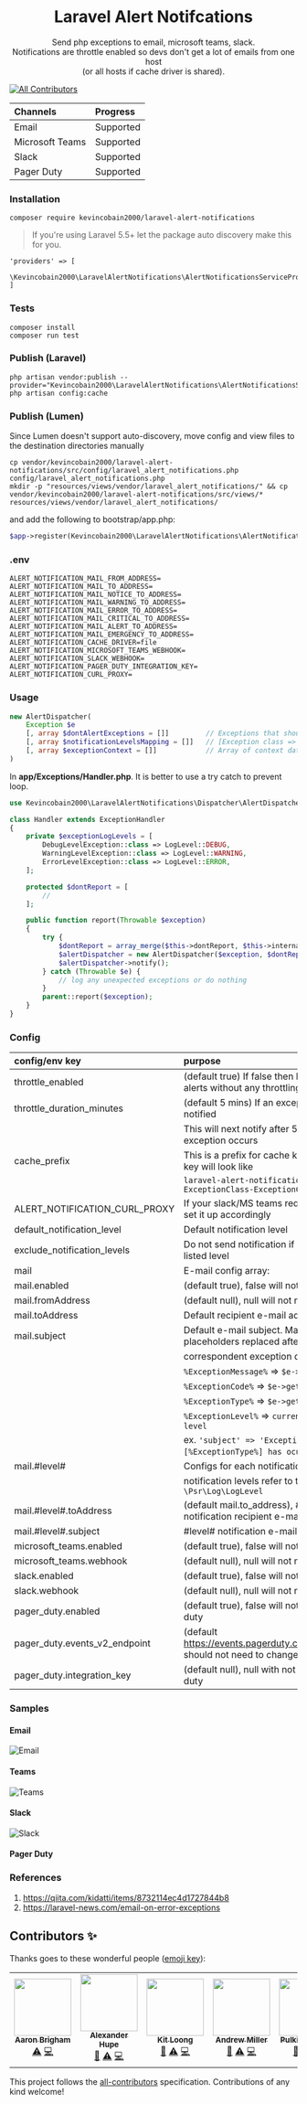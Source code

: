 
<h1 align="center">
  Laravel Alert Notifcations
</h1>
<p align="center">
    Send php exceptions to email, microsoft teams, slack.
    <br/>
    Notifications are throttle enabled so devs don't get a lot of emails from one host
    <br/>
    (or all hosts if cache driver is shared).
</p>


<!-- ALL-CONTRIBUTORS-BADGE:START - Do not remove or modify this section -->
[![All Contributors](https://img.shields.io/badge/all_contributors-6-orange.svg?style=flat-square)](#contributors-)
<!-- ALL-CONTRIBUTORS-BADGE:END -->


| Channels        | Progress  |
| :-------        | :-------- |
| Email           | Supported |
| Microsoft Teams | Supported |
| Slack           | Supported |
| Pager Duty      | Supported |

### Installation

```
composer require kevincobain2000/laravel-alert-notifications
```

>If you're using Laravel 5.5+ let the package auto discovery make this for you.

```
'providers' => [
    \Kevincobain2000\LaravelAlertNotifications\AlertNotificationsServiceProvider::class
]
```

### Tests

```
composer install
composer run test
```

### Publish (Laravel)

```
php artisan vendor:publish --provider="Kevincobain2000\LaravelAlertNotifications\AlertNotificationsServiceProvider"
php artisan config:cache
```

### Publish (Lumen)

Since Lumen doesn't support auto-discovery, move config and view files to the destination directories manually

```shell
cp vendor/kevincobain2000/laravel-alert-notifications/src/config/laravel_alert_notifications.php config/laravel_alert_notifications.php
mkdir -p "resources/views/vendor/laravel_alert_notifications/" && cp vendor/kevincobain2000/laravel-alert-notifications/src/views/* resources/views/vendor/laravel_alert_notifications/
```

and add the following to bootstrap/app.php:

```php
$app->register(Kevincobain2000\LaravelAlertNotifications\AlertNotificationsServiceProvider::class);
```

### .env

```
ALERT_NOTIFICATION_MAIL_FROM_ADDRESS=
ALERT_NOTIFICATION_MAIL_TO_ADDRESS=
ALERT_NOTIFICATION_MAIL_NOTICE_TO_ADDRESS=
ALERT_NOTIFICATION_MAIL_WARNING_TO_ADDRESS=
ALERT_NOTIFICATION_MAIL_ERROR_TO_ADDRESS=
ALERT_NOTIFICATION_MAIL_CRITICAL_TO_ADDRESS=
ALERT_NOTIFICATION_MAIL_ALERT_TO_ADDRESS=
ALERT_NOTIFICATION_MAIL_EMERGENCY_TO_ADDRESS=
ALERT_NOTIFICATION_CACHE_DRIVER=file
ALERT_NOTIFICATION_MICROSOFT_TEAMS_WEBHOOK=
ALERT_NOTIFICATION_SLACK_WEBHOOK=
ALERT_NOTIFICATION_PAGER_DUTY_INTEGRATION_KEY=
ALERT_NOTIFICATION_CURL_PROXY=
```

### Usage

```php
new AlertDispatcher(
    Exception $e
    [, array $dontAlertExceptions = []]         // Exceptions that shouldn't trigger notifications
    [, array $notificationLevelsMapping = []]   // [Exception class => Notification level] mapping
    [, array $exceptionContext = []]            // Array of context data
)
```

In **app/Exceptions/Handler.php**. It is better to use a try catch to prevent loop.

```php
use Kevincobain2000\LaravelAlertNotifications\Dispatcher\AlertDispatcher;

class Handler extends ExceptionHandler
{
    private $exceptionLogLevels = [
        DebugLevelException::class => LogLevel::DEBUG,
        WarningLevelException::class => LogLevel::WARNING,
        ErrorLevelException::class => LogLevel::ERROR,
    ];

    protected $dontReport = [
        //
    ];

    public function report(Throwable $exception)
    {
        try {
            $dontReport = array_merge($this->dontReport, $this->internalDontReport);
            $alertDispatcher = new AlertDispatcher($exception, $dontReport, $this->exceptionLogLevels);
            $alertDispatcher->notify();
        } catch (Throwable $e) {
            // log any unexpected exceptions or do nothing
        }
        parent::report($exception);
    }
}
```

### Config

| config/env key                | purpose                                                                           |
| :---------------------------- | :-------------------------------------------------------------------------------- |
| throttle_enabled              | (default true)  If false then library will send alerts without any throttling     |
| throttle_duration_minutes     | (default 5 mins) If an exception has been notified                                |
|                               | This will next notify after 5 mins when same exception occurs                     |
| cache_prefix                  | This is a prefix for cache key. Your cache key will look like                     |
|                               | ``laravel-alert-notifications-ExceptionClass-ExceptionCode``                      |
| ALERT_NOTIFICATION_CURL_PROXY | If your slack/MS teams require proxy, then set it up accordingly                  |
| default_notification_level    | Default notification level                                                        |
| exclude_notification_levels   | Do not send notification if it is of one of the listed level                      |
| mail                          | E-mail config array:                                                              |
| mail.enabled                  | (default true), false will not notify to email                                    |
| mail.fromAddress              | (default null), null will not notify to email                                     |
| mail.toAddress                | Default recipient e-mail address                                                  |
| mail.subject                  | Default e-mail subject. May contain placeholders replaced afterwards with         |
|                               | correspondent exception data:                                                     |
|                               | ``%ExceptionMessage%`` => ``$e->getMessage()``                                    |
|                               | ``%ExceptionCode%``    => ``$e->getCode()``                                       |
|                               | ``%ExceptionType%``    => ``$e->getType()``                                       |
|                               | ``%ExceptionLevel%``   => ``current notification level``                          |
|                               | ex. ``'subject' => 'Exception [%ExceptionType%] has ocurred``'                    |
| mail.#level#                  | Configs for each notification level                                               |
|                               | notification levels refer to those defined in ``\Psr\Log\LogLevel``               |
| mail.#level#.toAddress        | (default mail.to_address), #level# notification recipient e-mail                  |
| mail.#level#.subject          | #level# notification e-mail subject                                               |
| microsoft_teams.enabled       | (default true), false will not notify to teams                                    |
| microsoft_teams.webhook       | (default null), null will not notify to teams                                     |
| slack.enabled                 | (default true), false will not notify to slack                                    |
| slack.webhook                 | (default null), null will not notify to slack                                     |
| pager_duty.enabled            | (default true), false will not notify to pager duty                               |
| pager_duty.events_v2_endpoint | (default https://events.pagerduty.com/v2/enqueue), should not need to change this |
| pager_duty.integration_key    | (default null), null with not notify to pager duty                                |

### Samples

#### Email

<img src="https://i.imgur.com/MQFNK93.png" alt="Email">

#### Teams

<img src="https://i.imgur.com/zl20RhQ.png" alt="Teams">

#### Slack

<img src="https://i.imgur.com/jNoZLED.png" alt="Slack">

#### Pager Duty



### References

1. https://qiita.com/kidatti/items/8732114ec4d1727844b8
2. https://laravel-news.com/email-on-error-exceptions

## Contributors ✨

Thanks goes to these wonderful people ([emoji key](https://allcontributors.org/docs/en/emoji-key)):

<!-- ALL-CONTRIBUTORS-LIST:START - Do not remove or modify this section -->
<!-- prettier-ignore-start -->
<!-- markdownlint-disable -->
<table>
  <tr>
    <td align="center"><a href="http://www.abrigham.com"><img src="https://avatars0.githubusercontent.com/u/7387512?v=4" width="100px;" alt=""/><br /><sub><b>Aaron Brigham</b></sub></a><br /><a href="https://github.com/kevincobain2000/laravel-alert-notifications/commits?author=abrigham1" title="Tests">⚠️</a> <a href="https://github.com/kevincobain2000/laravel-alert-notifications/commits?author=abrigham1" title="Code">💻</a></td>
    <td align="center"><a href="https://github.com/AlexHupe"><img src="https://avatars1.githubusercontent.com/u/6893843?v=4" width="100px;" alt=""/><br /><sub><b>Alexander Hupe</b></sub></a><br /><a href="https://github.com/kevincobain2000/laravel-alert-notifications/pulls?q=is%3Apr+reviewed-by%3AAlexHupe" title="Reviewed Pull Requests">👀</a> <a href="https://github.com/kevincobain2000/laravel-alert-notifications/commits?author=AlexHupe" title="Tests">⚠️</a> <a href="https://github.com/kevincobain2000/laravel-alert-notifications/commits?author=AlexHupe" title="Code">💻</a></td>
    <td align="center"><a href="https://github.com/kitloong"><img src="https://avatars2.githubusercontent.com/u/7660346?v=4" width="100px;" alt=""/><br /><sub><b>Kit Loong</b></sub></a><br /><a href="https://github.com/kevincobain2000/laravel-alert-notifications/pulls?q=is%3Apr+reviewed-by%3Akitloong" title="Reviewed Pull Requests">👀</a> <a href="https://github.com/kevincobain2000/laravel-alert-notifications/commits?author=kitloong" title="Tests">⚠️</a> <a href="https://github.com/kevincobain2000/laravel-alert-notifications/commits?author=kitloong" title="Code">💻</a></td>
    <td align="center"><a href="http://www.standingmist.com"><img src="https://avatars1.githubusercontent.com/u/1041215?v=4" width="100px;" alt=""/><br /><sub><b>Andrew Miller</b></sub></a><br /><a href="https://github.com/kevincobain2000/laravel-alert-notifications/pulls?q=is%3Apr+reviewed-by%3Aikari7789" title="Reviewed Pull Requests">👀</a> <a href="https://github.com/kevincobain2000/laravel-alert-notifications/commits?author=ikari7789" title="Tests">⚠️</a> <a href="https://github.com/kevincobain2000/laravel-alert-notifications/commits?author=ikari7789" title="Code">💻</a></td>
    <td align="center"><a href="https://kevincobain2000.github.io"><img src="https://avatars2.githubusercontent.com/u/629055?v=4" width="100px;" alt=""/><br /><sub><b>Pulkit Kathuria</b></sub></a><br /><a href="https://github.com/kevincobain2000/laravel-alert-notifications/pulls?q=is%3Apr+reviewed-by%3Akevincobain2000" title="Reviewed Pull Requests">👀</a> <a href="https://github.com/kevincobain2000/laravel-alert-notifications/commits?author=kevincobain2000" title="Tests">⚠️</a> <a href="https://github.com/kevincobain2000/laravel-alert-notifications/commits?author=kevincobain2000" title="Code">💻</a></td>
    <td align="center"><a href="https://github.com/masashi1014"><img src="https://avatars0.githubusercontent.com/u/49443783?v=4" width="100px;" alt=""/><br /><sub><b>Masashi</b></sub></a><br /><a href="https://github.com/kevincobain2000/laravel-alert-notifications/commits?author=masashi1014" title="Tests">⚠️</a></td>
  </tr>
</table>

<!-- markdownlint-enable -->
<!-- prettier-ignore-end -->
<!-- ALL-CONTRIBUTORS-LIST:END -->

This project follows the [all-contributors](https://github.com/all-contributors/all-contributors) specification. Contributions of any kind welcome!
